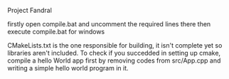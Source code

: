 Project Fandral 

firstly open compile.bat and uncomment the required lines there then execute compile.bat for windows

CMakeLists.txt is the one responsible for building, it isn't complete yet so libraries aren't included. To check if you succedded in setting up cmake, compile a hello World app first by removing codes from src/App.cpp and writing a simple hello world program in it.

